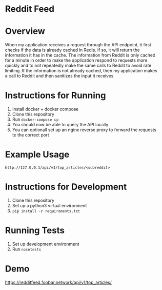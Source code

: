 # Reddit Feed

# Overview
When my application receives a request through the API endpoint,
it first checks if the data is already cached in Redis. If so, it
will return the information it has in the cache. The information
from Reddit is only cached for a minute in order to make the application
respond to requests more quickly and to not repeatedly make the same calls
to Reddit to avoid rate limiting. If the information is not already cached,
then my application makes a call to Reddit and then sanitizes the input it
receives.

# Instructions for Running

1. Install docker + docker compose
2. Clone this repository
3. Run `docker-compose up`
4. You should now be able to query the API locally
5. You can optionall set up an nginx reverse proxy to forward the requests
   to the correct port

# Example Usage

```
http://127.0.0.1/api/v1/top_articles/<subreddit>
```

# Instructions for Development

1. Clone this repository
2. Set up a python3 virtual environment
3. `pip install -r requirements.txt`

# Running Tests

1. Set up development environment
2. Run `nosetests`

# Demo

https://redditfeed.foobar.network/api/v1/top_articles/<subreddit>
